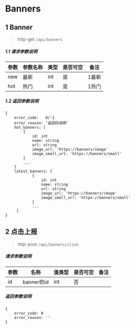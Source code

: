 # Banners

## 1 Banner

> http-get ```/api/banners```

##### 1.1 请求参数说明

|参数|参数名称|类型|是否可空|备注
|---|---|---|---|---
|new|最新|int|是|1最新|
|hot|热门|int|是|1热门|

##### 1.2 返回参数说明
```
{
    error_code:   0/-1  
    error_reason: '返回码说明'    
    hot_banners: [
        {
            id: int 
            name: string 
            url: string
            image_url: 'https://banners/image'
            image_small_url: 'https://banners/small'
        }
        ...
    ]
    latest_banners: [
            {
                id: int 
                name: string 
                url: string
                image_url: 'https://banners/image'
                image_small_url: 'https://banners/small'
            }
            ...
     ]
}
```

## 2 点击上报

> http-post ```/api/banners/click```

##### 请求参数说明
|参数|名称|值类型|是否可空|备注|
|---|---|---|---|---|
|id|banner的id|int|否|||

##### 返回参数说明
````
{ 
    error_code: 0
    error_reason: ''
} 
````